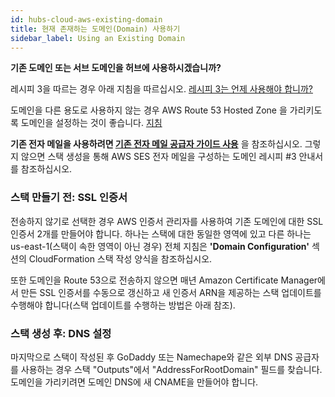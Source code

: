 ```yaml
---
id: hubs-cloud-aws-existing-domain
title: 현재 존재하는 도메인(Domain) 사용하기
sidebar_label: Using an Existing Domain
---
```


**기존 도메인 또는 서브 도메인을 허브에 사용하시겠습니까?**

레시피 3을 따르는 경우 아래 지침을 따르십시오. [레시피 3는 언제 사용해야 합니까?](hubs-cloud-aws-domain-recipes.md#when-should-i-use-recipe-3)

도메인을 다른 용도로 사용하지 않는 경우 AWS Route 53 Hosted Zone 을 가리키도록 도메인을 설정하는 것이 좋습니다.
[지침](hubs-cloud-aws-domain-recipes.md#setup-external-domains-to-use-route-53-as-the-hostingdns-provider)


**기존 전자 메일을 사용하려면 [기존 전자 메일 공급자 가이드 사용](hubs-cloud-aws-existing-email-provider.md)** 을 참조하십시오.
그렇지 않으면 스택 생성을 통해 AWS SES 전자 메일을 구성하는 도메인 레시피 #3 안내서를 참조하십시오.

### 스택 만들기 전: SSL 인증서

전송하지 않기로 선택한 경우 AWS 인증서 관리자를 사용하여 기존 도메인에 대한 SSL 인증서 2개를 만들어야 합니다.
하나는 스택에 대한 동일한 영역에 있고 다른 하나는 us-east-1(스택이 속한 영역이 아닌 경우) 전체 지침은 **'Domain Configuration'** 섹션의 CloudFormation 스택 작성 양식을 참조하십시오.

또한 도메인을 Route 53으로 전송하지 않으면 매년 Amazon Certificate Manager에서 만든 SSL 인증서를 수동으로 갱신하고 새 인증서 ARN을 제공하는 스택 업데이트를 수행해야 합니다(스택 업데이트를 수행하는 방법은 아래 참조).

### 스택 생성 후: DNS 설정

마지막으로 스택이 작성된 후 GoDaddy 또는 Namechape와 같은 외부 DNS 공급자를 사용하는 경우 스택 "Outputs"에서 "AddressForRootDomain" 필드를 찾습니다.
도메인을 가리키려면 도메인 DNS에 새 CNAME을 만들어야 합니다.
